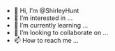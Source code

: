 - 👋 Hi, I’m @ShirleyHunt
- 👀 I’m interested in ...
- 🌱 I’m currently learning ...
- 💞️ I’m looking to collaborate on ...
- 📫 How to reach me ...

<!---
ShirleyHunt/ShirleyHunt is a ✨ special ✨ repository because its `README.md` (this file) appears on your GitHub profile.
You can click the Preview link to take a look at your changes.
--->
